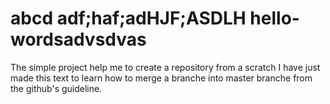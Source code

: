 # abcd adf;haf;adHJF;ASDLH hello-wordsadvsdvas
The simple project help me to create a repository from a scratch
I have just made this text to learn how to merge a branche into master branche from the github's guideline.
